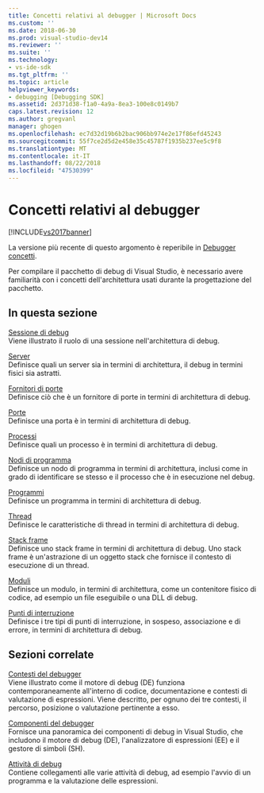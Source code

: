 ```yaml
---
title: Concetti relativi al debugger | Microsoft Docs
ms.custom: ''
ms.date: 2018-06-30
ms.prod: visual-studio-dev14
ms.reviewer: ''
ms.suite: ''
ms.technology:
- vs-ide-sdk
ms.tgt_pltfrm: ''
ms.topic: article
helpviewer_keywords:
- debugging [Debugging SDK]
ms.assetid: 2d371d38-f1a0-4a9a-8ea3-100e8c0149b7
caps.latest.revision: 12
ms.author: gregvanl
manager: ghogen
ms.openlocfilehash: ec7d32d19b6b2bac906bb974e2e17f86efd45243
ms.sourcegitcommit: 55f7ce2d5d2e458e35c45787f1935b237ee5c9f8
ms.translationtype: MT
ms.contentlocale: it-IT
ms.lasthandoff: 08/22/2018
ms.locfileid: "47530399"
---
```

# <a name="debugger-concepts"></a>Concetti relativi al debugger
[!INCLUDE[vs2017banner](../../includes/vs2017banner.md)]

La versione più recente di questo argomento è reperibile in [Debugger concetti](https://docs.microsoft.com/visualstudio/extensibility/debugger/debugger-concepts).  
  
Per compilare il pacchetto di debug di Visual Studio, è necessario avere familiarità con i concetti dell'architettura usati durante la progettazione del pacchetto.  
  
## <a name="in-this-section"></a>In questa sezione  
 [Sessione di debug](../../extensibility/debugger/debug-session.md)  
 Viene illustrato il ruolo di una sessione nell'architettura di debug.  
  
 [Server](../../extensibility/debugger/servers-visual-studio-sdk.md)  
 Definisce quali un server sia in termini di architettura, il debug in termini fisici sia astratti.  
  
 [Fornitori di porte](../../extensibility/debugger/port-suppliers.md)  
 Definisce ciò che è un fornitore di porte in termini di architettura di debug.  
  
 [Porte](../../extensibility/debugger/ports.md)  
 Definisce una porta è in termini di architettura di debug.  
  
 [Processi](../../extensibility/debugger/processes.md)  
 Definisce quali un processo è in termini di architettura di debug.  
  
 [Nodi di programma](../../extensibility/debugger/program-nodes.md)  
 Definisce un nodo di programma in termini di architettura, inclusi come in grado di identificare se stesso e il processo che è in esecuzione nel debug.  
  
 [Programmi](../../extensibility/debugger/programs.md)  
 Definisce un programma in termini di architettura di debug.  
  
 [Thread](../../extensibility/debugger/threads.md)  
 Definisce le caratteristiche di thread in termini di architettura di debug.  
  
 [Stack frame](../../extensibility/debugger/stack-frames.md)  
 Definisce uno stack frame in termini di architettura di debug. Uno stack frame è un'astrazione di un oggetto stack che fornisce il contesto di esecuzione di un thread.  
  
 [Moduli](../../extensibility/debugger/modules.md)  
 Definisce un modulo, in termini di architettura, come un contenitore fisico di codice, ad esempio un file eseguibile o una DLL di debug.  
  
 [Punti di interruzione](../../extensibility/debugger/breakpoints-visual-studio-sdk.md)  
 Definisce i tre tipi di punti di interruzione, in sospeso, associazione e di errore, in termini di architettura di debug.  
  
## <a name="related-sections"></a>Sezioni correlate  
 [Contesti del debugger](../../extensibility/debugger/debugger-contexts.md)  
 Viene illustrato come il motore di debug (DE) funziona contemporaneamente all'interno di codice, documentazione e contesti di valutazione di espressioni. Viene descritto, per ognuno dei tre contesti, il percorso, posizione o valutazione pertinente a esso.  
  
 [Componenti del debugger](../../extensibility/debugger/debugger-components.md)  
 Fornisce una panoramica dei componenti di debug in Visual Studio, che includono il motore di debug (DE), l'analizzatore di espressioni (EE) e il gestore di simboli (SH).  
  
 [Attività di debug](../../extensibility/debugger/debugging-tasks.md)  
 Contiene collegamenti alle varie attività di debug, ad esempio l'avvio di un programma e la valutazione delle espressioni.

